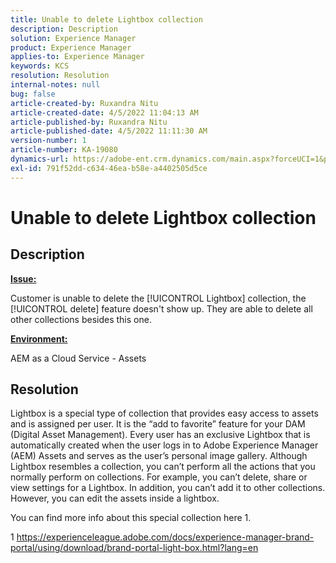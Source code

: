 ```yaml
---
title: Unable to delete Lightbox collection
description: Description
solution: Experience Manager
product: Experience Manager
applies-to: Experience Manager
keywords: KCS
resolution: Resolution
internal-notes: null
bug: false
article-created-by: Ruxandra Nitu
article-created-date: 4/5/2022 11:04:13 AM
article-published-by: Ruxandra Nitu
article-published-date: 4/5/2022 11:11:30 AM
version-number: 1
article-number: KA-19080
dynamics-url: https://adobe-ent.crm.dynamics.com/main.aspx?forceUCI=1&pagetype=entityrecord&etn=knowledgearticle&id=970c3b1e-d0b4-ec11-983f-000d3a5d0d94
exl-id: 791f52dd-c634-46ea-b58e-a4402505d5ce
---
```

# Unable to delete Lightbox collection

## Description


<u><b>Issue:</b></u>

Customer is unable to delete the [!UICONTROL Lightbox] collection, the [!UICONTROL delete] feature doesn't show up. They are able to delete all other collections besides this one.

<u><b>Environment:</b></u>

AEM as a Cloud Service - Assets


## Resolution


Lightbox is a special type of collection that provides easy access to assets and is assigned per user. It is the “add to favorite” feature for your DAM (Digital Asset Management). Every user has an exclusive Lightbox that is automatically created when the user logs in to Adobe Experience Manager (AEM) Assets and serves as the user’s personal image gallery.
Although Lightbox resembles a collection, you can’t perform all the actions that you normally perform on collections. For example, you can’t delete, share or view settings for a Lightbox. In addition, you can’t add it to other collections. However, you can edit the assets inside a lightbox.

You can find more info about this special collection here 1.



1 https://experienceleague.adobe.com/docs/experience-manager-brand-portal/using/download/brand-portal-light-box.html?lang=en
